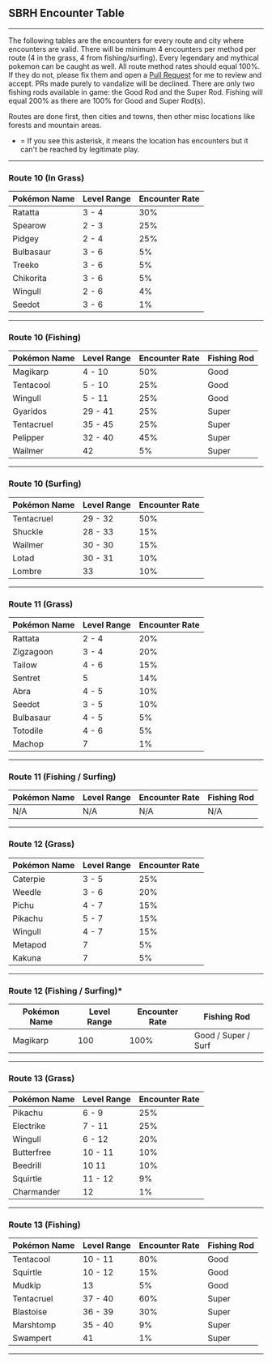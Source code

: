 ## SBRH Encounter Table
-----
The following tables are the encounters for every route and city where encounters are valid. There will be minimum 4 encounters per method per route (4 in the grass, 4 from fishing/surfing). Every legendary and mythical pokemon can be caught as well. All route method rates should equal 100%. If they do not, please fix them and open a [Pull Request](https://docs.github.com/en/desktop/contributing-and-collaborating-using-github-desktop/working-with-your-remote-repository-on-github-or-github-enterprise/creating-an-issue-or-pull-request) for me to review and accept. PRs made purely to vandalize will be declined. There are only two fishing rods available in game: the Good Rod and the Super Rod. Fishing will equal 200% as there are 100% for Good and Super Rod(s).

Routes are done first, then cities and towns, then other misc locations like forests and mountain areas.

* = If you see this asterisk, it means the location has encounters but it can't be reached by legitimate play.

-----
### Route 10 (In Grass)
| Pokémon Name | Level Range | Encounter Rate |
| ------------ | ----------- | -------------- |
| Ratatta | 3 - 4 | 30% |
| Spearow | 2 - 3 | 25% |
| Pidgey | 2 - 4 | 25% |
| Bulbasaur | 3 - 6 | 5% |
| Treeko | 3 - 6 | 5% |
| Chikorita | 3 - 6 | 5% |
| Wingull | 2 - 6 | 4% |
| Seedot | 3 - 6 | 1% |

-----
### Route 10 (Fishing)
| Pokémon Name | Level Range | Encounter Rate | Fishing Rod |
| ------------ | ----------- | -------------- | ----------- |
| Magikarp | 4 - 10 | 50% | Good |
| Tentacool | 5 - 10 | 25% | Good |
| Wingull | 5 - 11 | 25% | Good |
| Gyaridos | 29 - 41 | 25% | Super | 
| Tentacruel | 35 - 45 | 25% | Super |
| Pelipper | 32 - 40 | 45% | Super |
| Wailmer | 42 | 5% | Super |

-----
### Route 10 (Surfing)
| Pokémon Name | Level Range | Encounter Rate | 
| ------------ | ----------- | -------------- |
| Tentacruel | 29 - 32 | 50% |
| Shuckle | 28 - 33 | 15% |
| Wailmer | 30 - 30 | 15% |
| Lotad | 30 - 31 | 10% |
| Lombre | 33 | 10% |

-----
### Route 11 (Grass)
| Pokémon Name | Level Range | Encounter Rate | 
| ------------ | ----------- | -------------- |
| Rattata | 2 - 4 | 20% |
| Zigzagoon | 3 - 4 | 20% |
| Tailow | 4 - 6 | 15% |
| Sentret | 5 | 14%
| Abra | 4 - 5 | 10% |
| Seedot | 3 - 5 | 10% |
| Bulbasaur | 4 - 5 | 5% |
| Totodile | 4 - 6 | 5% |
| Machop | 7 | 1% |

-----
### Route 11 (Fishing / Surfing)

| Pokémon Name | Level Range | Encounter Rate | Fishing Rod | 
| ------------ | ----------- | -------------- | ----------- |
| N/A | N/A | N/A | N/A |

-----
### Route 12 (Grass)
| Pokémon Name | Level Range | Encounter Rate | 
| ------------ | ----------- | -------------- |
| Caterpie | 3 - 5 | 25% |
| Weedle | 3 - 6 | 20% |
| Pichu | 4 - 7 | 15% |
| Pikachu | 5 - 7 | 15% |
| Wingull | 4 - 7 | 15% |
| Metapod | 7 | 5% |
| Kakuna | 7 | 5% |

-----
### Route 12 (Fishing / Surfing)*
| Pokémon Name | Level Range | Encounter Rate | Fishing Rod | 
| ------------ | ----------- | -------------- | ----------- |
| Magikarp | 100 | 100% | Good / Super / Surf |

-----
### Route 13 (Grass)
| Pokémon Name | Level Range | Encounter Rate | 
| ------------ | ----------- | -------------- |
| Pikachu | 6 - 9 | 25% |
| Electrike | 7 - 11 | 25% |
| Wingull | 6 - 12 | 20% |
| Butterfree | 10 - 11 | 10% |
| Beedrill | 10  11 | 10% |
| Squirtle | 11 - 12 | 9% |
| Charmander | 12 | 1% |

-----
### Route 13 (Fishing)
| Pokémon Name | Level Range | Encounter Rate | Fishing Rod | 
| ------------ | ----------- | -------------- | ----------- |
| Tentacool | 10 - 11 | 80% | Good |
| Squirtle | 10 - 12 | 15% | Good |
| Mudkip | 13 | 5% | Good |
| Tentacruel | 37 - 40 | 60% | Super |
| Blastoise | 36 - 39 | 30% | Super |
| Marshtomp | 35 - 40 | 9% | Super |
| Swampert | 41 | 1% | Super |

-----




